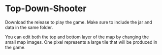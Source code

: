 # Top-Down-Shooter

Download the release to play the game. Make sure to include the jar and data in the same folder.

You can edit both the top and bottom layer of the map by changing the small map images. One pixel represents a large tile that will be produced in the game.